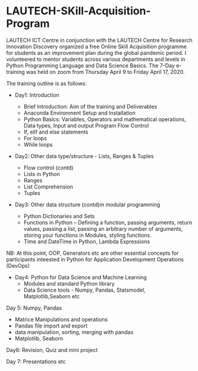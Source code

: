 # LAUTECH-SKill-Acquisition-Program

LAUTECH ICT Centre in conjunction with the LAUTECH Centre for Research Innovation Discovery organized a free Online Skill Acquisition programme for students as an improvement plan during the global pandemic period. I volunteered to mentor students across various departments and levels in Python Programming Language and Data Science Basics. The 7-Day e-training was held on zoom from Thursday April 9 to Friday April 17, 2020.

The training outline is as follows:

- Day1: Introduction
  - Brief Introduction: Aim of the training and Deliverables
  - Anaconda Environment Setup and Installation
  - Python Basics: Variables, Operators and mathematical operations, Data types, Input and output
Program Flow Control 
  - If, elif and else statements
  - For loops
  - While loops

- Day2: Other data type/structure - Lists, Ranges & Tuples
  - Flow control (contd)
  - Lists in Python
  - Ranges
  - List Comprehension
  - Tuples

- Day3: Other data structure (contd)m modular programming
  - Python Dictionaries and Sets
  - Functions in Python – Defining a function, passing arguments, return values, passing a list,
passing an arbitrary number of arguments, storing your functions in Modules, styling functions.
  - Time and DateTime in Python, Lambda Expressions

NB: At this point, OOP, Generators etc are other essential concepts for participants inteested in Python for Application Development Operations (DevOps)

- Day4: Python for Data Science and Machine Learning 
  - Modules and standard Python library
  - Data Science tools - Numpy, Pandas, Statsmodel, Matplotlib,Seaborn etc

Day 5: Numpy, Pandas
  - Matrice Manipulations and operations
  - Pandas file import and export
  - data manipulation, sorting, merging with pandas
  - Matplotlib, Seaborn

Day6: Revision, Quiz and mini project

Day 7: Presentations etc
